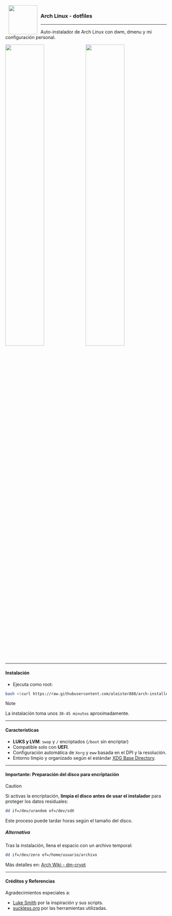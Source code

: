 <img src="https://wiki.installgentoo.com/images/f/f9/Arch-linux-logo.png" align="left" height="90px" hspace="10px" vspace="0px">

### Arch Linux - dotfiles

---

Auto-instalador de Arch Linux con dwm, dmenu y mi configuración personal.

<p float="center">
<img src="https://raw.githubusercontent.com/aleister888/arch-installer/refs/heads/main/assets/screenshots/screenshot1.jpg" width="49%" />
<img src="https://raw.githubusercontent.com/aleister888/arch-installer/refs/heads/main/assets/screenshots/screenshot2.jpg" width="49%" />
</p>

---

#### Instalación

- Ejecuta como root:

```bash
bash <(curl https://raw.githubusercontent.com/aleister888/arch-installer/main/install.sh)
```

> [!NOTE]
> La instalación toma unos `30-45 minutos` aproximadamente.

---

#### Características

- **LUKS y LVM**: `swap` y `/` encriptados (`/boot` sin encriptar)
- Compatible solo con **UEFI**.
- Configuración automática de `Xorg` y `eww` basada en el DPI y la resolución.
- Entorno limpio y organizado según el estándar [XDG Base Directory](https://wiki.archlinux.org/title/XDG_Base_Directory).

---

#### Importante: Preparación del disco para encriptación

> [!CAUTION]
> Si activas la encriptación, **limpia el disco antes de usar el instalador** para proteger los datos residuales:
>
> ```bash
> dd if=/dev/urandom of=/dev/sdX
> ```
>
> Este proceso puede tardar horas según el tamaño del disco.

##### Alternativa

Tras la instalación, llena el espacio con un archivo temporal:

```bash
dd if=/dev/zero of=/home/usuario/archivo
```

Más detalles en: [Arch Wiki - dm-crypt](https://wiki.archlinux.org/title/Dm-crypt/Drive_preparation)

---

#### Créditos y Referencias

Agradecimientos especiales a:

- [Luke Smith](https://github.com/LukeSmithxyz) por la inspiración y sus scripts.
- [suckless.org](https://suckless.org) por las herramientas utilizadas.
